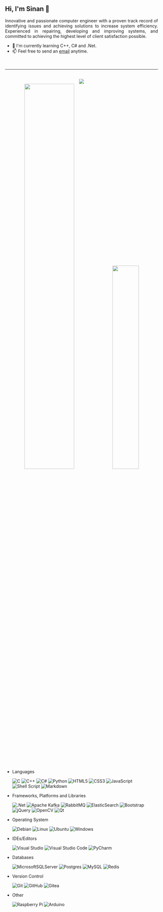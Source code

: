 ## Hi, I'm Sinan 👋

<p style="text-align: justify">
	Innovative and passionate computer engineer with a proven track record of identifying issues and achieving solutions to increase system efficiency. Experienced 	in repairing, developing and improving systems, and committed to achieving the highest level of client satisfaction possible.
</p>

- 🌱 I'm currently learning C++, C# and .Net.
- 📫 Feel free to send an [email](mailto:snndmr@protonmail.com) anytime.

<br>
<hr>
<br>

<div align="center">
	<img src="https://github-readme-streak-stats.herokuapp.com/?user=snndmr&theme=dark&hide_border=false"/>
</div>
<div style="text-align: center">
	<img width="57%" src="https://github-readme-stats.vercel.app/api?username=snndmr&theme=dark&hide_border=false&include_all_commits=true&count_private=true" />
	<img width="41.4%" src="https://github-readme-stats.vercel.app/api/top-langs/?username=snndmr&theme=dark&hide_border=false&include_all_commits=true&count_private=true&layout=compact&langs_count=8" />
</div>
<br>

+ Languages

	![C](https://img.shields.io/badge/c-%2300599C.svg?style=for-the-badge&logo=c&logoColor=white)
	![C++](https://img.shields.io/badge/c++-%2300599C.svg?style=for-the-badge&logo=c%2B%2B&logoColor=white)
	![C#](https://img.shields.io/badge/c%23-%23239120.svg?style=for-the-badge&logo=c-sharp&logoColor=white)
	![Python](https://img.shields.io/badge/python-3670A0?style=for-the-badge&logo=python&logoColor=ffdd54)
	![HTML5](https://img.shields.io/badge/html5-%23E34F26.svg?style=for-the-badge&logo=html5&logoColor=white)
	![CSS3](https://img.shields.io/badge/css3-%231572B6.svg?style=for-the-badge&logo=css3&logoColor=white)
	![JavaScript](https://img.shields.io/badge/javascript-%23323330.svg?style=for-the-badge&logo=javascript&logoColor=%23F7DF1E)
	![Shell Script](https://img.shields.io/badge/shell_script-%23121011.svg?style=for-the-badge&logo=gnu-bash&logoColor=white)
	![Markdown](https://img.shields.io/badge/markdown-%23000000.svg?style=for-the-badge&logo=markdown&logoColor=white)

+ Frameworks, Platforms and Libraries

	![.Net](https://img.shields.io/badge/.NET-5C2D91?style=for-the-badge&logo=.net&logoColor=white)
	![Apache Kafka](https://img.shields.io/badge/Apache%20Kafka-000?style=for-the-badge&logo=apachekafka)
	![RabbitMQ](https://img.shields.io/badge/Rabbitmq-FF6600?style=for-the-badge&logo=rabbitmq&logoColor=white)
	![ElasticSearch](https://img.shields.io/badge/-ElasticSearch-005571?style=for-the-badge&logo=elasticsearch)
	![Bootstrap](https://img.shields.io/badge/bootstrap-%23563D7C.svg?style=for-the-badge&logo=bootstrap&logoColor=white)
	![jQuery](https://img.shields.io/badge/jquery-%230769AD.svg?style=for-the-badge&logo=jquery&logoColor=white)
	![OpenCV](https://img.shields.io/badge/opencv-%23white.svg?style=for-the-badge&logo=opencv&logoColor=white)
	![Qt](https://img.shields.io/badge/Qt-%23217346.svg?style=for-the-badge&logo=Qt&logoColor=white)

+ Operating System 

	![Debian](https://img.shields.io/badge/Debian-D70A53?style=for-the-badge&logo=debian&logoColor=white)
	![Linux](https://img.shields.io/badge/Linux-FCC624?style=for-the-badge&logo=linux&logoColor=black)
	![Ubuntu](https://img.shields.io/badge/Ubuntu-E95420?style=for-the-badge&logo=ubuntu&logoColor=white)
	![Windows](https://img.shields.io/badge/Windows-0078D6?style=for-the-badge&logo=windows&logoColor=white)

+ IDEs/Editors
 
	![Visual Studio](https://img.shields.io/badge/Visual%20Studio-5C2D91.svg?style=for-the-badge&logo=visual-studio&logoColor=white)
	![Visual Studio Code](https://img.shields.io/badge/Visual%20Studio%20Code-0078d7.svg?style=for-the-badge&logo=visual-studio-code&logoColor=white)
	![PyCharm](https://img.shields.io/badge/pycharm-143?style=for-the-badge&logo=pycharm&logoColor=black&color=black&labelColor=green)

+ Databases

	![MicrosoftSQLServer](https://img.shields.io/badge/Microsoft%20SQL%20Sever-CC2927?style=for-the-badge&logo=microsoft%20sql%20server&logoColor=white)
	![Postgres](https://img.shields.io/badge/postgres-%23316192.svg?style=for-the-badge&logo=postgresql&logoColor=white)
	![MySQL](https://img.shields.io/badge/mysql-%2300f.svg?style=for-the-badge&logo=mysql&logoColor=white)
	![Redis](https://img.shields.io/badge/redis-%23DD0031.svg?style=for-the-badge&logo=redis&logoColor=white)

+ Version Control

	![Git](https://img.shields.io/badge/git-%23F05033.svg?style=for-the-badge&logo=git&logoColor=white)
	![GitHub](https://img.shields.io/badge/github-%23121011.svg?style=for-the-badge&logo=github&logoColor=white)
	![Gitea](https://img.shields.io/badge/Gitea-34495E?style=for-the-badge&logo=gitea&logoColor=5D9425)

+ Other 

	![Raspberry Pi](https://img.shields.io/badge/-RaspberryPi-C51A4A?style=for-the-badge&logo=Raspberry-Pi)
	![Arduino](https://img.shields.io/badge/-Arduino-00979D?style=for-the-badge&logo=Arduino&logoColor=white)
